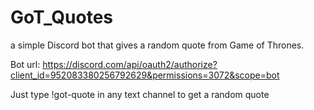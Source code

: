 # GoT_Quotes
a simple Discord bot that gives a random quote from Game of Thrones.

Bot url: https://discord.com/api/oauth2/authorize?client_id=952083380256792629&permissions=3072&scope=bot

Just type !got-quote in any text channel to get a random quote
